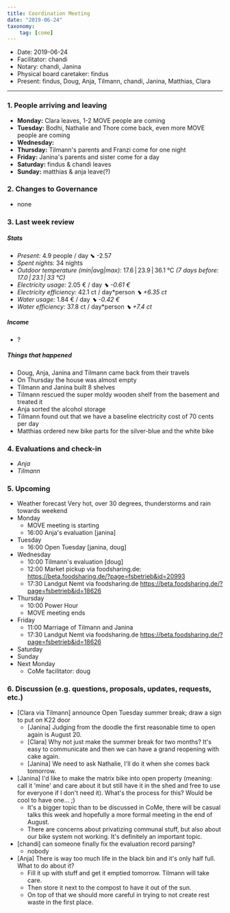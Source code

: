 ```yaml
---
title: Coordination Meeting
date: "2019-06-24"
taxonomy:
    tag: [come]
---
```


- Date: 2019-06-24
- Facilitator: chandi
- Notary: chandi, Janina
- Physical board caretaker: findus
- Present: findus, Doug, Anja, Tilmann, chandi, Janina, Matthias, Clara

----
<!-- 0. Minute of silence -->

### 1. People arriving and leaving
- **Monday:** Clara leaves, 1-2 MOVE people are coming
- **Tuesday:** Bodhi, Nathalie and Thore come back, even more MOVE people are coming
- **Wednesday:**
- **Thursday:** Tilmann's parents and Franzi come for one night
- **Friday:** Janina's parents and sister come for a day
- **Saturday:** findus & chandi leaves
- **Sunday:** matthias & anja leave(?)

### 2. Changes to Governance
- none

### 3. Last week review
##### Stats
- *Present:* 4.9 people / day ⬊  -2.57
- *Spent nights:* 34 nights
- *Outdoor temperature (min|avg|max):* 17.6 | 23.9 | 36.1 °C _(7 days before: 17.0 | 23.1 | 33 °C)_
- *Electricity usage:* 2.05 € / day _⬊ -0.61 €_
- *Electricity efficiency:* 42.1 ct / day*person _⬊ +6.35 ct_
- *Water usage:* 1.84 € / day _⬊ -0.42 €_
- *Water efficiency:* 37.8 ct / day*person _⬊ +7.4 ct_


##### Income
- ?

##### Things that happened
- Doug, Anja, Janina and Tilmann came back from their travels
- On Thursday the house was almost empty
- Tilmann and Janina built 8 shelves
- Tilmann rescued the super moldy wooden shelf from the basement and treated it
- Anja sorted the alcohol storage
- Tilmann found out that we have a baseline electricity cost of 70 cents per day
- Matthias ordered new bike parts for the silver-blue and the white bike

### 4. Evaluations and check-in
- *Anja*
- *Tilmann*

### 5. Upcoming <!-- https://cloud.kanthaus.online/apps/calendar/ -->
<!-- no scheduling tool for this week -->
- Weather forecast <!-- https://www.accuweather.com/en/de/wurzen/04808/weather-forecast/171287 --> Very hot, over 30 degrees, thunderstorms and rain towards weekend
- Monday
    - MOVE meeting is starting
    - 16:00 Anja's evaluation [janina]
- Tuesday
    - 16:00 Open Tuesday [janina, doug]
- Wednesday
    - 10:00 Tilmann's evaluation [doug]
    - 12:00 Market pickup via foodsharing.de: https://beta.foodsharing.de/?page=fsbetrieb&id=20993
    - 17:30 Landgut Nemt via foodsharing.de https://beta.foodsharing.de/?page=fsbetrieb&id=18626
- Thursday
    - 10:00 Power Hour
    - MOVE meeting ends
- Friday
    - 11:00 Marriage of Tilmann and Janina
    - 17:30 Landgut Nemt via foodsharing.de https://beta.foodsharing.de/?page=fsbetrieb&id=18626
- Saturday
- Sunday
- Next Monday
    - CoMe facilitator: doug

### 6. Discussion (e.g. questions, proposals, updates, requests, etc.)
- [Clara via Tilmann] announce Open Tuesday summer break; draw a sign to put on K22 door
    - [Janina] Judging from the doodle the first reasonable time to open again is August 20.
    - [Clara] Why not just make the summer break for two months? It's easy to communicate and then we can have a grand reopening with cake again.
    - [Janina] We need to ask Nathalie, I'll do it when she comes back tomorrow.
- [Janina] I'd like to make the matrix bike into open property (meaning: call it 'mine' and care about it but still have it in the shed and free to use for everyone if I don't need it). What's the process for this? Would be cool to have one... ;)
    - It's a bigger topic than to be discussed in CoMe, there will be casual talks this week and hopefully a more formal meeting in the end of August.
    - There are concerns about privatizing communal stuff, but also about our bike system not working. It's definitely an important topic.
- [chandi] can someone finally fix the evaluation record parsing?
    - nobody
- [Anja] There is way too much life in the black bin and it's only half full. What to do about it?
    - Fill it up with stuff and get it emptied tomorrow. Tilmann will take care.
    - Then store it next to the compost to have it out of the sun.
    - On top of that we should more careful in trying to not create rest waste in the first place.
